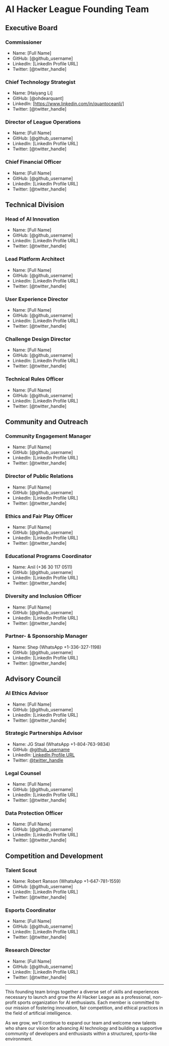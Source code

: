 # AI Hacker League Founding Team

## Executive Board

### Commissioner
- Name: [Full Name]
- GitHub: [@github_username]
- LinkedIn: [LinkedIn Profile URL]
- Twitter: [@twitter_handle]

### Chief Technology Strategist
- Name: [Haiyang Li]
- GitHub: [@ohdearquant]
- LinkedIn: [https://www.linkedin.com/in/quantoceanli/]
- Twitter: [@twitter_handle]

### Director of League Operations
- Name: [Full Name]
- GitHub: [@github_username]
- LinkedIn: [LinkedIn Profile URL]
- Twitter: [@twitter_handle]

### Chief Financial Officer
- Name: [Full Name]
- GitHub: [@github_username]
- LinkedIn: [LinkedIn Profile URL]
- Twitter: [@twitter_handle]

## Technical Division

### Head of AI Innovation
- Name: [Full Name]
- GitHub: [@github_username]
- LinkedIn: [LinkedIn Profile URL]
- Twitter: [@twitter_handle]

### Lead Platform Architect
- Name: [Full Name]
- GitHub: [@github_username]
- LinkedIn: [LinkedIn Profile URL]
- Twitter: [@twitter_handle]

### User Experience Director
- Name: [Full Name]
- GitHub: [@github_username]
- LinkedIn: [LinkedIn Profile URL]
- Twitter: [@twitter_handle]

### Challenge Design Director
- Name: [Full Name]
- GitHub: [@github_username]
- LinkedIn: [LinkedIn Profile URL]
- Twitter: [@twitter_handle]

### Technical Rules Officer
- Name: [Full Name]
- GitHub: [@github_username]
- LinkedIn: [LinkedIn Profile URL]
- Twitter: [@twitter_handle]

## Community and Outreach

### Community Engagement Manager
- Name: [Full Name]
- GitHub: [@github_username]
- LinkedIn: [LinkedIn Profile URL]
- Twitter: [@twitter_handle]

### Director of Public Relations
- Name: [Full Name]
- GitHub: [@github_username]
- LinkedIn: [LinkedIn Profile URL]
- Twitter: [@twitter_handle]

### Ethics and Fair Play Officer
- Name: [Full Name]
- GitHub: [@github_username]
- LinkedIn: [LinkedIn Profile URL]
- Twitter: [@twitter_handle]

### Educational Programs Coordinator
- Name: Anil (+36 30 117 0511)
- GitHub: [@github_username]
- LinkedIn: [LinkedIn Profile URL]
- Twitter: [@twitter_handle]

### Diversity and Inclusion Officer
- Name: [Full Name]
- GitHub: [@github_username]
- LinkedIn: [LinkedIn Profile URL]
- Twitter: [@twitter_handle]

### Partner- & Sponsorship Manager
- Name: Shep (WhatsApp +1-336-327-1198)
- GitHub: [@github_username]
- LinkedIn: [LinkedIn Profile URL]
- Twitter: [@twitter_handle]
  
## Advisory Council

### AI Ethics Advisor
- Name: [Full Name]
- GitHub: [@github_username]
- LinkedIn: [LinkedIn Profile URL]
- Twitter: [@twitter_handle]

### Strategic Partnerships Advisor
- Name: JG Staal (WhatsApp +1-804-763-9834)
- GitHub: [@github_username](@jgstaal)
- LinkedIn: [LinkedIn Profile URL](https://www.linkedin.com/in/jgstaal/)
- Twitter: [@twitter_handle](@jgstaal)

### Legal Counsel
- Name: [Full Name]
- GitHub: [@github_username]
- LinkedIn: [LinkedIn Profile URL]
- Twitter: [@twitter_handle]

### Data Protection Officer
- Name: [Full Name]
- GitHub: [@github_username]
- LinkedIn: [LinkedIn Profile URL]
- Twitter: [@twitter_handle]

## Competition and Development

### Talent Scout
- Name: Robert Ranson (WhatsApp  +1-647-781-1559)
- GitHub: [@github_username]
- LinkedIn: [LinkedIn Profile URL]
- Twitter: [@twitter_handle]

### Esports Coordinator
- Name: [Full Name]
- GitHub: [@github_username]
- LinkedIn: [LinkedIn Profile URL]
- Twitter: [@twitter_handle]

### Research Director
- Name: [Full Name]
- GitHub: [@github_username]
- LinkedIn: [LinkedIn Profile URL]
- Twitter: [@twitter_handle]

---

This founding team brings together a diverse set of skills and experiences necessary to launch and grow the AI Hacker League as a professional, non-profit sports organization for AI enthusiasts. Each member is committed to our mission of fostering innovation, fair competition, and ethical practices in the field of artificial intelligence.

As we grow, we'll continue to expand our team and welcome new talents who share our vision for advancing AI technology and building a supportive community of developers and enthusiasts within a structured, sports-like environment.
